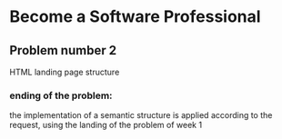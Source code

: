 # Become a Software Professional
 ## Problem number 2
 HTML landing page structure

### ending of the problem:
the implementation of a semantic structure is applied according to the request, using the landing of the problem of week 1
 
